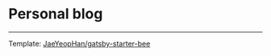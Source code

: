# Personal blog

---

Template: [JaeYeopHan/gatsby-starter-bee](https://github.com/JaeYeopHan/gatsby-starter-bee)
